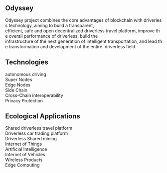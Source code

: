 
## Odyssey

Odyssey project combines the core advantages of blockchain with driverless technology, aiming to build a transparent,   
efficient, safe and open decentralized driverless travel platform, improve the overall performance of driverless, build the 
infrastructure of the next generation of intelligent transportation, and lead the transformation and development of the entire 
driverless field.

## Technologies

autonomous driving  
Super Nodes  
Edge Nodes  
Side Chain  
Cross-Chain interoperability  
Privacy Protection  

## Ecological Applications

Shared driverless travel platform  
Driverless car trading platform  
Driverless Shared mining  
Internet of Things  
Artificial Intelligence  
Internet of Vehicles  
Wireless Products  
Edge Computing  

